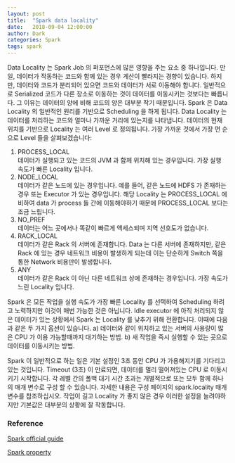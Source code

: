 ```yaml
---
layout: post
title:  "Spark data locality"
date:   2018-09-04 12:00:00
author: Dark
categories: Spark
tags: spark
---
```


Data Locality 는 Spark Job 의 퍼포먼스에 많은 영향을 주는 요소 중 하나입니다. 만일, 데이터가 작동하는 코드와 함께 있는 경우 계산이 빨라지는 경향이 있습니다. 하지만, 데이터와 코드가 분리되어 있으면 코드와 데이터가 서로 이동해야 합니다. 일반적으로 Serialized 코드가 다른 장소로 이동하는 것이 데이터를 이동시키는 것보다는 빠릅니다. 그 이유는 데이터의 양에 비해 코드의 양은 대부분 작기 때문입니다. Spark 은 Data Locality 의 일반적인 원리를 기반으로 Scheduling 을 하게 됩니다.
Data Locality 는 데이터를 처리하는 코드와 얼마나 가까운 거리에 있는지를 나타냅니다. 데이터의 현재 위치를 기반으로 Locality 는 여러 Level 로 정의됩니다. 가장 가까운 것에서 가장 먼 순으로 Level 들을 살펴보겠습니다:

<ol>
  <li>
  PROCESS_LOCAL<br/>
  데이터가 실행되고 있는 코드의 JVM 과 함께 위치해 있는 경우입니다. 가장 실행 속도가 빠른 Locality 입니다.
  </li> 
  <li>
  NODE_LOCAL<br/>
  데이터가 같은 노드에 있는 경우입니다. 예를 들어, 같은 노드에 HDFS 가 존재하는 경우 또는 Executor 가 있는 경우입니다. 해당 Locality 는 PROCESS_LOCAL 에 비하여 data 가 process 들 간에 이동해야하기 때문에 PROCESS_LOCAL 보다는 조금 느립니다.  
  </li>
  <li>
  NO_PREF<br/>
  데이터는 어느 곳에서나 똑같이 빠르게 액세스되며 지역 선호도가 없습니다.
  </li>
  <li>
  RACK_LOCAL<br/>
  데이터가 같은 Rack 의 서버에 존재합니다. Data 는 다른 서버에 존재하지만, 같은 Rack 에 있는 경우 네트워크 비용이 발생하게 되는데 이는 단순하게 Switch 쪽을 통한 Network 비용만이 발생합니다.
  </li>
  <li>
  ANY<br/>
  데이터가 같은 Rack 이 아닌 다른 네트워크 상에 존재하는 경우입니다. 가장 속도가 느린 Locality 입니다.
  </li>
</ol>

  Spark 은 모든 작업을 실행 속도가 가장 빠른 Locality 를 선택하여 Scheduling 하려고 노력하지만 이것이 매번 가능한 것은 아닙니다. Idle executor 에 아직 처리되지 않은 데이터가 있는 상황에서 Spark 는 Locality 를 낮추기 위해 전환합니다. 이때에 다음과 같은 두 가지 옵션이 있습니다. 
a) 데이터와 같이 위치하고 있는 서버의 사용량이 많은 CPU 가 이용 가능할때까지 대기하는 방법.
b) 새 작업을 즉시 실행할 수 있는 곳으로 데이터를 이동시키는 방법.

  Spark 이 일반적으로 하는 일은 기본 설정인 3초 동안 CPU 가 가용해지기를 기다리고 있는 것입니다. Timeout (3초) 이 만료되면, 데이터를 멀리 떨어져있는 CPU 로 이동시키기 시작합니다. 각 레벨 간의 폴백 대기 시간 초과는 개별적으로 또는 모두 함께 하나의 매개 변수로 구성 할 수 있습니다. 자세한 내용은 구성 페이지의 spark.locality 매개 변수를 참조하십시오. 작업이 길고 Locality 가 좋지 않은 경우 이러한 설정을 늘려야하지만 기본값은 대부분의 상황에 잘 작동합니다.
  
### Reference
[Spark official guide]

[Spark property]  

[Spark official guide]:      http://spark.apache.org/docs/latest/tuning.html#data-locality
[Spark property]:            http://spark.apache.org/docs/latest/configuration.html#scheduling